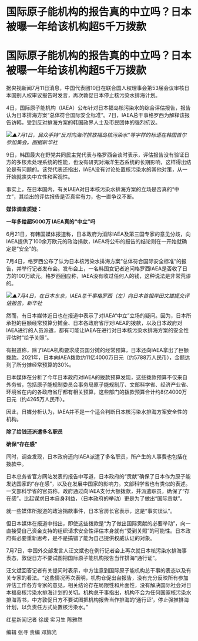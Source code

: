 # 国际原子能机构的报告真的中立吗？日本被曝一年给该机构超5千万拨款

# 国际原子能机构的报告真的中立吗？日本被曝一年给该机构超5千万拨款

据央视新闻7月11日消息，中国代表团10日在联合国人权理事会第53届会议审核日本国别人权审议报告时发言，再次敦促日本停止核污染水排海计划。

4日，国际原子能机构（IAEA）公布针对日本福岛核污染水的综合评估报告，报告认为日本排海方案“总体符合国际安全标准”。7日，IAEA总干事格罗西为解释该报告访韩，受到反对排海方案的韩国政界人士及市民团体的强烈抗议。

![](https://inews.gtimg.com/om_bt/Oyrvu-1VfGeW_hhopbPRkgZMoJ1n0frPrXJeYVv_VURaQAA/1000)_▲7月1日，民众手持“反对向海洋排放福岛核污染水”等字样的标语在韩国首尔参加集会。图据新华社_

9日，韩国最大在野党共同民主党代表与格罗西会谈时表示，评估报告没有验证日方的多核素处理系统的性能，也没有研究对海洋生态系统的长期影响，这样得出结论是有问题的。该党代表还指出，IAEA没有讨论处置核污染水的其他对策，从一开始就丧失中立性和客观性。

事实上，在日本国内，有关IAEA对日本核污染水排海方案的立场是否真的“中立”，其给出的评估报告是否真实有力，也一直争议不断。

**媒体调查质疑：**

**一年多给超5000万 IAEA真的“中立”吗**

6月21日，有韩国媒体报道称，日本政府为消除IAEA及第三国专家的意见分歧，向IAEA提供了100余万欧元的政治捐款，IAEA将公布的报告的结论则在一开始就确定是“安全”的。

7月4日，格罗西公布了认为日本核污染水排海方案“总体符合国际安全标准”的报告，并举行记者发布会。发布会上，一名韩国女记者追问格罗西IAEA是否收了日方的100万欧元。格罗西回应称，IAEA没有收过任何人的钱，这种说法是非常荒谬的。

![](https://inews.gtimg.com/om_bt/Ol1kOk2ghYIEBfQcaEtM1FcFoeuIgphBpbcW2MSUbbmooAA/1000)_▲7月4日，在日本东京，IAEA总干事格罗西（左）向日本首相岸田文雄提交评估报告。新华社_

然而，有日本媒体近日也在报道中表示了对IAEA“中立”立场的疑问。因为，日本所承担的巨额经常预算分摊金、日本各政府省厅对IAEA的拨款，以及日本政府对IAEA进行的人员派遣，都有可能让IAEA在进行对日本核污染水排海方案的安全性评估时“给予关照”。

有报道称，除了IAEA机构要求成员国分摊的经常预算，日本还向IAEA拿出了巨额拨款。2021年，日本向IAEA拨款约11亿4000万日元（约5788万人民币），金额达到了所分摊经常预算的30%。

日本媒体在分析了今年日本政府对IAEA的拨款预算发现，这些拨款预算不仅来自外务省，包括原子能规制委员会事务局原子能规制厅、文部科学省、经济产业省、环境省在内的各政府省厅都有相关预算，这些部门的拨款预算合计约8亿4000万日元（约4265万人民币）。

因此，日媒分析认为，IAEA并不是一个适合判断日本核污染水排海方案安全性的机构。

**除了给钱还派遣多名职员**

**确保“存在感”**

同时，调查发现，日本政府还向IAEA派遣了多名职员，所产生的人事费也包括在拨款中。

日本总务省官方网站发表的报告中写道，日本政府的“贡献”确保了日本作为原子能发达国家的“存在感”，以及在发展中国家的影响力。文部科学省也有类似的表述。一文部科学省的官员称，政府通过向IAEA支付大额拨款，并派遣职员，确保了“存在感”。比起谋求日本自身利益，（日本政府的举动）更是为了做出“国际贡献”。

就一些媒体所报道的政治捐款事件，日本官房长官表示，这是“事实误认”。

但日本媒体在报道中指出，即使这些拨款是“为了做出国际贡献的必要举动”，向一直接受自己资金支持的组织请求安全性评估本身就有“受到关照”的可能性。日本政府有必要重新思考，是不是搞错了能为自己提供权威认证的对象。

7月7日，中国外交部发言人汪文斌也在例行记者会上再次就日本核污染水排海事表态，敦促日方不要试图把国际原子能机构报告当作排海“通行证”。

汪文斌回答记者有关提问时表示，中方注意到国际原子能机构总干事的表态以及有关专家的看法。“这些情况再次表明，机构仓促出台报告，没有充分反映所有参加评估工作各方专家的意见，相关结论存在局限性和片面性，没有解决国际社会对日本福岛核污染水排海计划的关切。机构总干事指出，机构不会为任何国家核污染水排海背书，中方敦促日方不要试图把机构报告当作排海的‘通行证’，停止强推排海计划，以负责任方式处置核污染水。”

红星新闻记者 徐缓 实习生 陈雅然

编辑 张寻 责编 邓旆光

